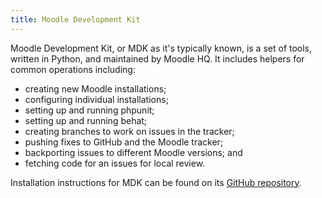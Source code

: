 ```yaml
---
title: Moodle Development Kit
---
```


Moodle Development Kit, or MDK as it's typically known, is a set of tools,
written in Python, and maintained by Moodle HQ. It includes helpers for common
operations including:

- creating new Moodle installations;
- configuring individual installations;
- setting up and running phpunit;
- setting up and running behat;
- creating branches to work on issues in the tracker;
- pushing fixes to GitHub and the Moodle tracker;
- backporting issues to different Moodle versions; and
- fetching code for an issues for local review.

Installation instructions for MDK can be found on its [GitHub repository][mdk].

[mdk]: https://github.com/fmcorz/mdk
